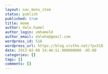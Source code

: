 ```yaml
---
layout: nav_menu_item
status: publish
published: true
title: Home
author: dale.hamel
author_login: umhameld
author_email: daleha@gmail.com
wordpress_id: 518
wordpress_url: https://blog.srvthe.net/?p=518
date: 2013-02-08 14:46:51.000000000 -05:00
categories: []
tags: []
comments: []
---
```


